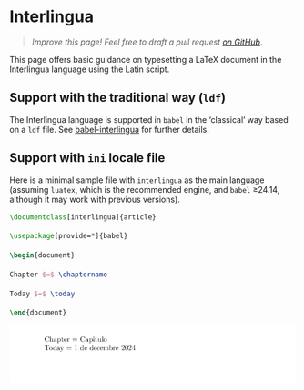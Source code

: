 # Interlingua

<blockquote>
  <p><em>Improve this page! Feel free to draft a pull request <a href="https://github.com/latex3/babel/tree/docs/docs">on GitHub</a></em>.</p>
</blockquote>

This page offers basic guidance on typesetting a LaTeX document in the
Interlingua language using the Latin script.

## Support with the traditional way (`ldf`)

The Interlingua language is supported in `babel` in the ‘classical’ way
based on a `ldf` file. See [babel-interlingua](https://ctan.org/pkg/babel-interlingua)
for further details.

## Support with `ini` locale file

Here is a minimal sample file with `interlingua` as the main language
(assuming `luatex`, which is the recommended engine, and `babel` ≥24.14,
although it may work with previous versions).

```tex
\documentclass[interlingua]{article}

\usepackage[provide=*]{babel}

\begin{document}

Chapter $=$ \chaptername

Today $=$ \today

\end{document}
```

![](../media/locale-interlingua.png)